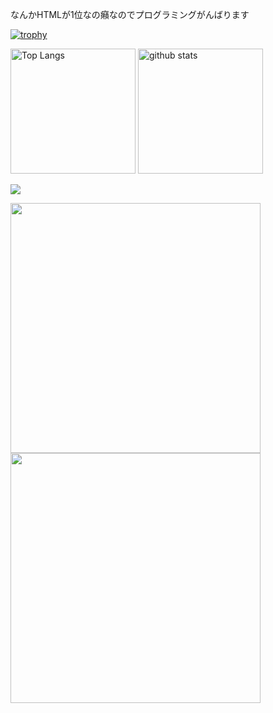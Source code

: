 なんかHTMLが1位なの癪なのでプログラミングがんばります

[![trophy](https://github-profile-trophy.vercel.app/?username=Shiryu-Toujima-1f10210346&theme=onedark&column=7
)](https://github.com/ryo-ma/github-profile-trophy)

<p align="left"> 
  <img alt="Top Langs" height="200x" src="https://github-readme-stats.vercel.app/api/top-langs/?username=Shiryu-Toujima-1f10210346&layout=compact&show_icons=true&theme=onedark" />
  <img alt="github stats" height="200px" src="https://github-readme-stats.vercel.app/api?username=Shiryu-Toujima-1f10210346&theme=onedark&show_icons=ture" />
</p>

![](http://github-profile-summary-cards.vercel.app/api/cards/profile-details?username=Shiryu-Toujima-1f10210346&theme=slateorange)

<div>
  <img src="http://github-profile-summary-cards.vercel.app/api/cards/stats?username=Shiryu-Toujima-1f10210346&theme=slateorange" width="400px">
  <img src="http://github-profile-summary-cards.vercel.app/api/cards/productive-time?username=Shiryu-Toujima-1f10210346&theme=slateorange&utcOffset=8" width="400px">
</div>
